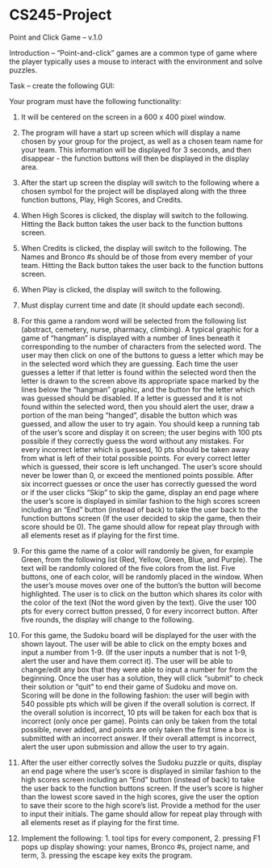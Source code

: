 # CS245-Project

Point and Click Game – v.1.0

Introduction – “Point-and-click” games are a common type of game where the player
typically uses a mouse to interact with the environment and solve puzzles.

Task – create the following GUI:

Your program must have the following functionality:

1) It will be centered on the screen in a 600 x 400 pixel window.

2) The program will have a start up screen which will display a name chosen by your group
for the project, as well as a chosen team name for your team. This information will be
displayed for 3 seconds, and then disappear - the function buttons will then be displayed
in the display area. 

3) After the start up screen the display will switch to the following where a chosen symbol for the
project will be displayed along with the three function buttons, Play, High Scores, and Credits.

4) When High Scores is clicked, the display will switch to the following. Hitting the Back button
takes the user back to the function buttons screen.

5) When Credits is clicked, the display will switch to the following. The Names and Bronco #s
should be of those from every member of your team. Hitting the Back button takes the user
back to the function buttons screen.

6) When Play is clicked, the display will switch to the following. 

7) Must display current time and date (it should update each second).

8) For this game a random word will be selected from the following list (abstract, cemetery, nurse,
pharmacy, climbing). A typical graphic for a game of “hangman” is displayed with a number of
lines beneath it corresponding to the number of characters from the selected word. The user
may then click on one of the buttons to guess a letter which may be in the selected word which
they are guessing. Each time the user guesses a letter if that letter is found within the selected
word then the letter is drawn to the screen above its appropriate space marked by the lines
below the “hangman” graphic, and the button for the letter which was guessed should be
disabled. If a letter is guessed and it is not found within the selected word, then you should alert
the user, draw a portion of the man being “hanged”, disable the button which was guessed, and
allow the user to try again. You should keep a running tab of the user’s score and display it on
screen; the user begins with 100 pts possible if they correctly guess the word without any
mistakes. For every incorrect letter which is guessed, 10 pts should be taken away from what is
left of their total possible points. For every correct letter which is guessed, their score is left
unchanged. The user’s score should never be lower than 0, or exceed the mentioned points
possible. After six incorrect guesses or once the user has correctly guessed the word or if the
user clicks “Skip” to skip the game, display an end page where the user’s score is displayed in
similar fashion to the high scores screen including an “End” button (instead of back) to take the
user back to the function buttons screen (If the user decided to skip the game, then their score
should be 0). The game should allow for repeat play through with all elements reset as if playing
for the first time.

9) For this game the name of a color will randomly be given, for example Green, from the following
list (Red, Yellow, Green, Blue, and Purple). The text will be randomly colored of the five colors
from the list. Five buttons, one of each color, will be randomly placed in the window. When the
user’s mouse moves over one of the button’s the button will become highlighted. The user is to
click on the button which shares its color with the color of the text (Not the word given by the
text). Give the user 100 pts for every correct button pressed, 0 for every incorrect button. After
five rounds, the display will change to the following.

10) For this game, the Sudoku board will be displayed for the user with the shown layout. The user
will be able to click on the empty boxes and input a number from 1-9. (If the user inputs a
number that is not 1-9, alert the user and have them correct it). The user will be able to
change/edit any box that they were able to input a number for from the beginning. Once the
user has a solution, they will click “submit” to check their solution or “quit” to end their game of
Sudoku and move on. Scoring will be done in the following fashion: the user will begin with 540
possible pts which will be given if the overall solution is correct. If the overall solution is
incorrect, 10 pts will be taken for each box that is incorrect (only once per game). Points can
only be taken from the total possible, never added, and points are only taken the first time a box
is submitted with an incorrect answer. If their overall attempt is incorrect, alert the user upon
submission and allow the user to try again.

11) After the user either correctly solves the Sudoku puzzle or quits, display an end page where the
user’s score is displayed in similar fashion to the high scores screen including an “End” button
(instead of back) to take the user back to the function buttons screen. If the user’s score is
higher than the lowest score saved in the high scores, give the user the option to save their
score to the high score’s list. Provide a method for the user to input their initials. The game
should allow for repeat play through with all elements reset as if playing for the first time.

12) Implement the following: 1. tool tips for every component, 2. pressing F1 pops up display
showing: your names, Bronco #s, project name, and term, 3. pressing the escape key exits
the program.
